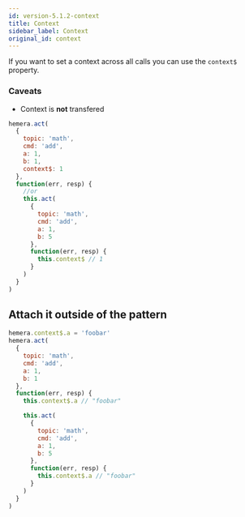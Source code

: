 ```yaml
---
id: version-5.1.2-context
title: Context
sidebar_label: Context
original_id: context
---
```


If you want to set a context across all calls you can use the `context$` property.

### Caveats

* Context is **not** transfered

```js
hemera.act(
  {
    topic: 'math',
    cmd: 'add',
    a: 1,
    b: 1,
    context$: 1
  },
  function(err, resp) {
    //or
    this.act(
      {
        topic: 'math',
        cmd: 'add',
        a: 1,
        b: 5
      },
      function(err, resp) {
        this.context$ // 1
      }
    )
  }
)
```

## Attach it outside of the pattern

```js
hemera.context$.a = 'foobar'
hemera.act(
  {
    topic: 'math',
    cmd: 'add',
    a: 1,
    b: 1
  },
  function(err, resp) {
    this.context$.a // "foobar"

    this.act(
      {
        topic: 'math',
        cmd: 'add',
        a: 1,
        b: 5
      },
      function(err, resp) {
        this.context$.a // "foobar"
      }
    )
  }
)
```

